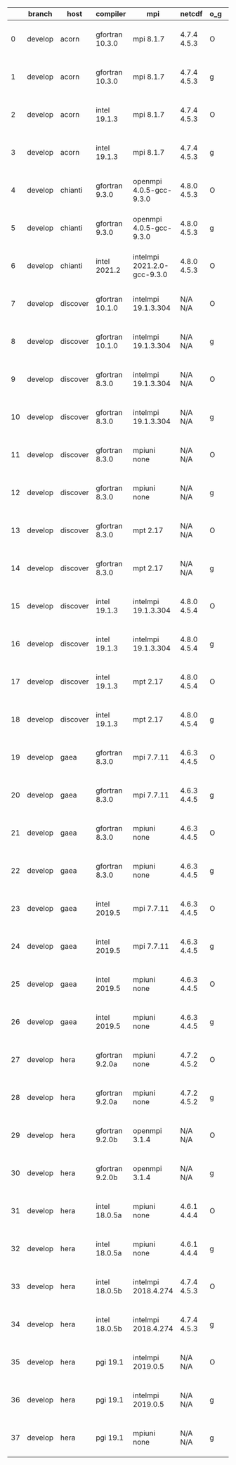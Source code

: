 |    | branch   | host     | compiler        | mpi                         | netcdf      | o_g   | os     | build   | u_pass   | u_fail   | s_pass   | s_fail   | e_pass   | e_fail   | nuopc_pass   | nuopc_fail   | artifacts_hash                                                                                                                                                        | modified                  |
|----|----------|----------|-----------------|-----------------------------|-------------|-------|--------|---------|----------|----------|----------|----------|----------|----------|--------------|--------------|-----------------------------------------------------------------------------------------------------------------------------------------------------------------------|---------------------------|
|  0 | develop  | acorn    | gfortran 10.3.0 | mpi 8.1.7                   | 4.7.4 4.5.3 | O     | Unicos | fail    | fail     | fail     | fail     | fail     | fail     | fail     | 0            | 50           | [artifacts](https://github.com/esmf-org/esmf-test-artifacts/tree/0918253716616a90a84f00d5d6bf1061cf737ba8/develop/acorn/gfortran/10.3.0/O/mpi/8.1.7)                  | 2022-06-30 01:25:40 +0000 |
|  1 | develop  | acorn    | gfortran 10.3.0 | mpi 8.1.7                   | 4.7.4 4.5.3 | g     | Unicos | fail    | fail     | fail     | fail     | fail     | fail     | fail     | 0            | 50           | [artifacts](https://github.com/esmf-org/esmf-test-artifacts/tree/743d8047bcfbd35f525151b5b1637e7042175fb1/develop/acorn/gfortran/10.3.0/g/mpi/8.1.7)                  | 2022-06-30 01:26:39 +0000 |
|  2 | develop  | acorn    | intel 19.1.3    | mpi 8.1.7                   | 4.7.4 4.5.3 | O     | Unicos | pass    | 13665    | 0        | 49       | 0        | 80       | 0        | 50           | 0            | [artifacts](https://github.com/esmf-org/esmf-test-artifacts/tree/4822b7bfefff610f978c4ad3d81b78f34dc48978/develop/acorn/intel/19.1.3/O/mpi/8.1.7)                     | 2022-06-30 01:54:19 +0000 |
|  3 | develop  | acorn    | intel 19.1.3    | mpi 8.1.7                   | 4.7.4 4.5.3 | g     | Unicos | pass    | 13665    | 0        | 49       | 0        | 80       | 0        | 50           | 0            | [artifacts](https://github.com/esmf-org/esmf-test-artifacts/tree/4822b7bfefff610f978c4ad3d81b78f34dc48978/develop/acorn/intel/19.1.3/g/mpi/8.1.7)                     | 2022-06-30 01:54:19 +0000 |
|  4 | develop  | chianti  | gfortran 9.3.0  | openmpi 4.0.5-gcc-9.3.0     | 4.8.0 4.5.3 | O     | Linux  | pass    | 13665    | 0        | 49       | 0        | 80       | 0        | 50           | 0            | [artifacts](https://github.com/esmf-org/esmf-test-artifacts/tree/e15d1a78eed8e3e71f97a395a01b7837259bdd20/develop/chianti/gfortran/9.3.0/O/openmpi/4.0.5-gcc-9.3.0)   | 2022-06-30 01:56:50 -0400 |
|  5 | develop  | chianti  | gfortran 9.3.0  | openmpi 4.0.5-gcc-9.3.0     | 4.8.0 4.5.3 | g     | Linux  | pass    | 13665    | 0        | 49       | 0        | 80       | 0        | 50           | 0            | [artifacts](https://github.com/esmf-org/esmf-test-artifacts/tree/e884fe49c2649f020d80469959621c78431c8f17/develop/chianti/gfortran/9.3.0/g/openmpi/4.0.5-gcc-9.3.0)   | 2022-06-30 02:52:04 -0400 |
|  6 | develop  | chianti  | intel 2021.2    | intelmpi 2021.2.0-gcc-9.3.0 | 4.8.0 4.5.3 | O     | Linux  | pass    | 13665    | 0        | 49       | 0        | 80       | 0        | 50           | 0            | [artifacts](https://github.com/esmf-org/esmf-test-artifacts/tree/b803120c0f4d61cb9ab70cb91c10dd980e440cbe/develop/chianti/intel/2021.2/O/intelmpi/2021.2.0-gcc-9.3.0) | 2022-06-30 02:26:46 -0400 |
|  7 | develop  | discover | gfortran 10.1.0 | intelmpi 19.1.3.304         | N/A N/A     | O     | Linux  | pass    | 13650    | 15       | 49       | 0        | 80       | 0        | 50           | 0            | [artifacts](https://github.com/esmf-org/esmf-test-artifacts/tree/8e72966eccebc8c243af990b15e06b36806e6ad0/develop/discover/gfortran/10.1.0/O/intelmpi/19.1.3.304)     | 2022-06-30 01:39:40 -0400 |
|  8 | develop  | discover | gfortran 10.1.0 | intelmpi 19.1.3.304         | N/A N/A     | g     | Linux  | pass    | 13650    | 15       | 49       | 0        | 80       | 0        | 50           | 0            | [artifacts](https://github.com/esmf-org/esmf-test-artifacts/tree/d7750dda38004126b6d0e980b6f88cd1e235a7c3/develop/discover/gfortran/10.1.0/g/intelmpi/19.1.3.304)     | 2022-06-30 01:51:17 -0400 |
|  9 | develop  | discover | gfortran 8.3.0  | intelmpi 19.1.3.304         | N/A N/A     | O     | Linux  | pass    | 13650    | 15       | 49       | 0        | 80       | 0        | 50           | 0            | [artifacts](https://github.com/esmf-org/esmf-test-artifacts/tree/1f1f4012efa53e181a9495834e42b4d287883282/develop/discover/gfortran/8.3.0/O/intelmpi/19.1.3.304)      | 2022-06-30 01:38:50 -0400 |
| 10 | develop  | discover | gfortran 8.3.0  | intelmpi 19.1.3.304         | N/A N/A     | g     | Linux  | pass    | 13650    | 15       | 49       | 0        | 80       | 0        | 50           | 0            | [artifacts](https://github.com/esmf-org/esmf-test-artifacts/tree/b703cb105ad68d8867c7b178256121bf58c3428c/develop/discover/gfortran/8.3.0/g/intelmpi/19.1.3.304)      | 2022-06-30 01:50:42 -0400 |
| 11 | develop  | discover | gfortran 8.3.0  | mpiuni none                 | N/A N/A     | O     | Linux  | pass    | 12142    | 0        | 8        | 0        | 43       | 0        | 0            | 50           | [artifacts](https://github.com/esmf-org/esmf-test-artifacts/tree/79fbbee8673deabe1d8319322bd6d54b7f60e0e7/develop/discover/gfortran/8.3.0/O/mpiuni/none)              | 2022-06-30 01:30:08 -0400 |
| 12 | develop  | discover | gfortran 8.3.0  | mpiuni none                 | N/A N/A     | g     | Linux  | pass    | 12142    | 0        | 8        | 0        | 43       | 0        | 0            | 50           | [artifacts](https://github.com/esmf-org/esmf-test-artifacts/tree/04ece5952e4fc622b139c65c9bf7c54de3e86df6/develop/discover/gfortran/8.3.0/g/mpiuni/none)              | 2022-06-30 01:41:40 -0400 |
| 13 | develop  | discover | gfortran 8.3.0  | mpt 2.17                    | N/A N/A     | O     | Linux  | pass    | 13665    | 0        | 49       | 0        | 80       | 0        | 46           | 4            | [artifacts](https://github.com/esmf-org/esmf-test-artifacts/tree/37c6c37573df2567818f292599ba2a1d469f620b/develop/discover/gfortran/8.3.0/O/mpt/2.17)                 | 2022-06-30 01:33:41 -0400 |
| 14 | develop  | discover | gfortran 8.3.0  | mpt 2.17                    | N/A N/A     | g     | Linux  | pass    | 13665    | 0        | 49       | 0        | 80       | 0        | 46           | 4            | [artifacts](https://github.com/esmf-org/esmf-test-artifacts/tree/64e549936b5c34778b3ef8b660c293e646037e64/develop/discover/gfortran/8.3.0/g/mpt/2.17)                 | 2022-06-30 01:42:07 -0400 |
| 15 | develop  | discover | intel 19.1.3    | intelmpi 19.1.3.304         | 4.8.0 4.5.4 | O     | Linux  | pass    | 13665    | 0        | 49       | 0        | 80       | 0        | 50           | 0            | [artifacts](https://github.com/esmf-org/esmf-test-artifacts/tree/b37cb3f148a1277afe91f7af2d4163cd1d6c71ed/develop/discover/intel/19.1.3/O/intelmpi/19.1.3.304)        | 2022-06-30 02:00:40 -0400 |
| 16 | develop  | discover | intel 19.1.3    | intelmpi 19.1.3.304         | 4.8.0 4.5.4 | g     | Linux  | pass    | 13665    | 0        | 49       | 0        | 80       | 0        | 50           | 0            | [artifacts](https://github.com/esmf-org/esmf-test-artifacts/tree/096b2ea4b8d70d08fa844744f5a0eb55943b8608/develop/discover/intel/19.1.3/g/intelmpi/19.1.3.304)        | 2022-06-30 02:04:22 -0400 |
| 17 | develop  | discover | intel 19.1.3    | mpt 2.17                    | 4.8.0 4.5.4 | O     | Linux  | pass    | 13665    | 0        | 49       | 0        | 80       | 0        | 50           | 0            | [artifacts](https://github.com/esmf-org/esmf-test-artifacts/tree/d95f0dea172fbad57d269e199c486a503967363f/develop/discover/intel/19.1.3/O/mpt/2.17)                   | 2022-06-30 01:52:43 -0400 |
| 18 | develop  | discover | intel 19.1.3    | mpt 2.17                    | 4.8.0 4.5.4 | g     | Linux  | pass    | 13665    | 0        | 49       | 0        | 80       | 0        | 50           | 0            | [artifacts](https://github.com/esmf-org/esmf-test-artifacts/tree/7d591277e64158f523f132ef0e3b994019c62830/develop/discover/intel/19.1.3/g/mpt/2.17)                   | 2022-06-30 01:58:20 -0400 |
| 19 | develop  | gaea     | gfortran 8.3.0  | mpi 7.7.11                  | 4.6.3 4.4.5 | O     | Unicos | pass    | 13664    | 1        | 49       | 0        | 80       | 0        | 47           | 3            | [artifacts](https://github.com/esmf-org/esmf-test-artifacts/tree/f538a5a55d92d2452a7d52f6776e9e2f96274675/develop/gaea/gfortran/8.3.0/O/mpi/7.7.11)                   | 2022-06-30 02:00:56 -0400 |
| 20 | develop  | gaea     | gfortran 8.3.0  | mpi 7.7.11                  | 4.6.3 4.4.5 | g     | Unicos | pass    | 13664    | 1        | 49       | 0        | 80       | 0        | 47           | 3            | [artifacts](https://github.com/esmf-org/esmf-test-artifacts/tree/3b89e13322b3feb7bc00a0b41de9f2a591db399f/develop/gaea/gfortran/8.3.0/g/mpi/7.7.11)                   | 2022-06-30 02:38:40 -0400 |
| 21 | develop  | gaea     | gfortran 8.3.0  | mpiuni none                 | 4.6.3 4.4.5 | O     | Unicos | pass    | 12142    | 0        | 8        | 0        | 43       | 0        | 0            | 50           | [artifacts](https://github.com/esmf-org/esmf-test-artifacts/tree/5e66362a2524b0d46f161dc8e34f8e32a3b122ac/develop/gaea/gfortran/8.3.0/O/mpiuni/none)                  | 2022-06-30 01:42:43 -0400 |
| 22 | develop  | gaea     | gfortran 8.3.0  | mpiuni none                 | 4.6.3 4.4.5 | g     | Unicos | pass    | 12142    | 0        | 8        | 0        | 43       | 0        | 0            | 50           | [artifacts](https://github.com/esmf-org/esmf-test-artifacts/tree/741a6564c7697ade4569930bbbbecfc12e506beb/develop/gaea/gfortran/8.3.0/g/mpiuni/none)                  | 2022-06-30 02:15:53 -0400 |
| 23 | develop  | gaea     | intel 2019.5    | mpi 7.7.11                  | 4.6.3 4.4.5 | O     | Unicos | pass    | 13650    | 15       | 49       | 0        | 80       | 0        | 47           | 3            | [artifacts](https://github.com/esmf-org/esmf-test-artifacts/tree/9211dcc4875b15e596cd4a7b1efaa62755dc5b1e/develop/gaea/intel/2019.5/O/mpi/7.7.11)                     | 2022-06-30 01:37:57 -0400 |
| 24 | develop  | gaea     | intel 2019.5    | mpi 7.7.11                  | 4.6.3 4.4.5 | g     | Unicos | pass    | 13650    | 15       | 49       | 0        | 80       | 0        | 47           | 3            | [artifacts](https://github.com/esmf-org/esmf-test-artifacts/tree/428f2d681795515ca4e9af735648954e9d019ba3/develop/gaea/intel/2019.5/g/mpi/7.7.11)                     | 2022-06-30 01:58:52 -0400 |
| 25 | develop  | gaea     | intel 2019.5    | mpiuni none                 | 4.6.3 4.4.5 | O     | Unicos | pass    | 12127    | 15       | 8        | 0        | 43       | 0        | 0            | 50           | [artifacts](https://github.com/esmf-org/esmf-test-artifacts/tree/c4fff3e33cf861eda19deb50153e76973ad99b1b/develop/gaea/intel/2019.5/O/mpiuni/none)                    | 2022-06-30 01:21:11 -0400 |
| 26 | develop  | gaea     | intel 2019.5    | mpiuni none                 | 4.6.3 4.4.5 | g     | Unicos | pass    | 12127    | 15       | 8        | 0        | 43       | 0        | 0            | 50           | [artifacts](https://github.com/esmf-org/esmf-test-artifacts/tree/8ccfcaa9da985e9842c13197b2d2fb79e8924ab4/develop/gaea/intel/2019.5/g/mpiuni/none)                    | 2022-06-30 01:35:30 -0400 |
| 27 | develop  | hera     | gfortran 9.2.0a | mpiuni none                 | 4.7.2 4.5.2 | O     | Linux  | pass    | 12142    | 0        | 8        | 0        | 43       | 0        | 0            | 50           | [artifacts](https://github.com/esmf-org/esmf-test-artifacts/tree/3dcc9cf70ba652c267fea6cefada244b9d78ecdd/develop/hera/gfortran/9.2.0a/O/mpiuni/none)                 | 2022-06-30 06:15:36 +0000 |
| 28 | develop  | hera     | gfortran 9.2.0a | mpiuni none                 | 4.7.2 4.5.2 | g     | Linux  | pass    | 12142    | 0        | 8        | 0        | 43       | 0        | 0            | 50           | [artifacts](https://github.com/esmf-org/esmf-test-artifacts/tree/460c7fb649e4d4f27e37cc76bf19b808aba16a90/develop/hera/gfortran/9.2.0a/g/mpiuni/none)                 | 2022-06-30 06:27:26 +0000 |
| 29 | develop  | hera     | gfortran 9.2.0b | openmpi 3.1.4               | N/A N/A     | O     | Linux  | pass    | 13665    | 0        | 49       | 0        | 80       | 0        | 50           | 0            | [artifacts](https://github.com/esmf-org/esmf-test-artifacts/tree/460c7fb649e4d4f27e37cc76bf19b808aba16a90/develop/hera/gfortran/9.2.0b/O/openmpi/3.1.4)               | 2022-06-30 06:27:26 +0000 |
| 30 | develop  | hera     | gfortran 9.2.0b | openmpi 3.1.4               | N/A N/A     | g     | Linux  | pass    | 13665    | 0        | 49       | 0        | 80       | 0        | 50           | 0            | [artifacts](https://github.com/esmf-org/esmf-test-artifacts/tree/e8ca0548fc6a47dd284623137579e09ac7f01e59/develop/hera/gfortran/9.2.0b/g/openmpi/3.1.4)               | 2022-06-30 06:37:15 +0000 |
| 31 | develop  | hera     | intel 18.0.5a   | mpiuni none                 | 4.6.1 4.4.4 | O     | Linux  | pass    | 12142    | 0        | 8        | 0        | 43       | 0        | 0            | 50           | [artifacts](https://github.com/esmf-org/esmf-test-artifacts/tree/60a20363567266521851b735a1b492ba151e804b/develop/hera/intel/18.0.5a/O/mpiuni/none)                   | 2022-06-30 06:34:02 +0000 |
| 32 | develop  | hera     | intel 18.0.5a   | mpiuni none                 | 4.6.1 4.4.4 | g     | Linux  | pass    | 12142    | 0        | 8        | 0        | 43       | 0        | 0            | 50           | [artifacts](https://github.com/esmf-org/esmf-test-artifacts/tree/952cdc66689ea35acf46214336f2d35983360be2/develop/hera/intel/18.0.5a/g/mpiuni/none)                   | 2022-06-30 06:44:04 +0000 |
| 33 | develop  | hera     | intel 18.0.5b   | intelmpi 2018.4.274         | 4.7.4 4.5.3 | O     | Linux  | pass    | 13665    | 0        | 49       | 0        | 80       | 0        | 50           | 0            | [artifacts](https://github.com/esmf-org/esmf-test-artifacts/tree/c29044d8703cb0502135c1f82a0b8792d87567f5/develop/hera/intel/18.0.5b/O/intelmpi/2018.4.274)           | 2022-06-30 07:08:48 +0000 |
| 34 | develop  | hera     | intel 18.0.5b   | intelmpi 2018.4.274         | 4.7.4 4.5.3 | g     | Linux  | pass    | 13665    | 0        | 49       | 0        | 80       | 0        | 50           | 0            | [artifacts](https://github.com/esmf-org/esmf-test-artifacts/tree/c53c92076f70eb51b8fb53dfe803e9b5e0c9e7de/develop/hera/intel/18.0.5b/g/intelmpi/2018.4.274)           | 2022-06-30 07:09:37 +0000 |
| 35 | develop  | hera     | pgi 19.1        | intelmpi 2019.0.5           | N/A N/A     | O     | Linux  | pass    | pending  | pending  | pending  | pending  | pending  | pending  | pending      | pending      | [artifacts](https://github.com/esmf-org/esmf-test-artifacts/tree/d4f89f54d7569a17227ba10c77e16ebdb189ab7c/develop/hera/pgi/19.1/O/intelmpi/2019.0.5)                  | 2022-06-30 06:33:10 +0000 |
| 36 | develop  | hera     | pgi 19.1        | intelmpi 2019.0.5           | N/A N/A     | g     | Linux  | pass    | pending  | pending  | pending  | pending  | pending  | pending  | pending      | pending      | [artifacts](https://github.com/esmf-org/esmf-test-artifacts/tree/22035d67cb27942f89610ec7f33f91d1f182b5e3/develop/hera/pgi/19.1/g/intelmpi/2019.0.5)                  | 2022-06-30 06:44:55 +0000 |
| 37 | develop  | hera     | pgi 19.1        | mpiuni none                 | N/A N/A     | g     | Linux  | pass    | pending  | pending  | pending  | pending  | pending  | pending  | pending      | pending      | [artifacts](https://github.com/esmf-org/esmf-test-artifacts/tree/4643b03b84f093062e63f08be29b254860c986b7/develop/hera/pgi/19.1/g/mpiuni/none)                        | 2022-06-30 06:30:02 +0000 |